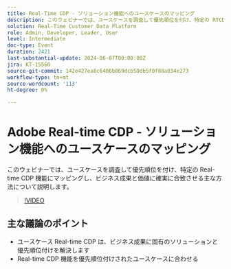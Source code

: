 ```yaml
---
title: Real-Time CDP - ソリューション機能へのユースケースのマッピング
description: このウェビナーでは、ユースケースを調査して優先順位を付け、特定の RTCDP 機能にマッピングし、ビジネス成果と価値に確実に合致させる主な方法について説明します。 主要なディスカッションポイント – ユースケース RT-CDP は、ビジネス成果に固有のをについて解決し、優先順位を付けます​RT-CDP 機能を優先順位の付いたユースケースに合わせます
solution: Real-Time Customer Data Platform
role: Admin, Developer, Leader, User
level: Intermediate
doc-type: Event
duration: 2421
last-substantial-update: 2024-06-07T00:00:00Z
jira: KT-15560
source-git-commit: 142e427ea8c6406b869dcb50db5f0f08a034e273
workflow-type: tm+mt
source-wordcount: '113'
ht-degree: 0%

---
```



# Adobe Real-time CDP - ソリューション機能へのユースケースのマッピング

このウェビナーでは、ユースケースを調査して優先順位を付け、特定の Real-time CDP 機能にマッピングし、ビジネス成果と価値に確実に合致させる主な方法について説明します。

>[!VIDEO](https://video.tv.adobe.com/v/3429290/?learn=on)

## 主な議論のポイント

* ユースケース Real-time CDP は、ビジネス成果に固有のソリューションと優先順位付けを解決します
* Real-time CDP 機能を優先順位付けされたユースケースに合わせる